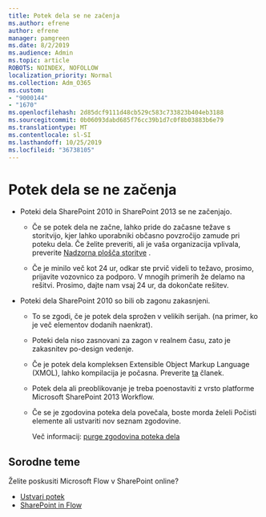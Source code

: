 ```yaml
---
title: Potek dela se ne začenja
ms.author: efrene
author: efrene
manager: pamgreen
ms.date: 8/2/2019
ms.audience: Admin
ms.topic: article
ROBOTS: NOINDEX, NOFOLLOW
localization_priority: Normal
ms.collection: Adm_O365
ms.custom:
- "9000144"
- "1670"
ms.openlocfilehash: 2d85dcf9111d48cb529c583c733823b404eb3188
ms.sourcegitcommit: 0b06093dabd685f76cc39b1d7c0f8b03883b6e79
ms.translationtype: MT
ms.contentlocale: sl-SI
ms.lasthandoff: 10/25/2019
ms.locfileid: "36738105"
---
```

# <a name="workflow-is-not-starting"></a>Potek dela se ne začenja

- Poteki dela SharePoint 2010 in SharePoint 2013 se ne začenjajo.

    - Če se potek dela ne začne, lahko pride do začasne težave s storitvijo, kjer lahko uporabniki občasno povzročijo zamude pri poteku dela. Če želite preveriti, ali je vaša organizacija vplivala, preverite [Nadzorna plošča storitve](https:/admin.microsoft.com/AdminPortal/Home#/servicehealth) .

    - Če je minilo več kot 24 ur, odkar ste prvič videli to težavo, prosimo, prijavite vozovnico za podporo. V mnogih primerih že delamo na rešitvi. Prosimo, dajte nam vsaj 24 ur, da dokončate rešitev.

- Poteki dela SharePoint 2010 so bili ob zagonu zakasnjeni.

    - To se zgodi, če je potek dela sprožen v velikih serijah. (na primer, ko je več elementov dodanih naenkrat).

    - Poteki dela niso zasnovani za zagon v realnem času, zato je zakasnitev po-design vedenje.

   -  Če je potek dela kompleksen Extensible Object Markup Language (XMOL), lahko kompilacija je počasna. Preverite [ta](https://support.microsoft.com//kb/3043697) članek.

    - Potek dela ali preoblikovanje je treba poenostaviti z vrsto platforme Microsoft SharePoint 2013 Workflow.

    - Če se je zgodovina poteka dela povečala, boste morda želeli Počisti elemente ali ustvariti nov seznam zgodovine.

        Več informacij: [purge zgodovina poteka dela](https://blogs.technet.microsoft.com/marj/2015/08/07/sharepoint-2010-workflows-best-practice-purge-workflow-history-list-items/)


## <a name="related-topics"></a>Sorodne teme
Želite poskusiti Microsoft Flow v SharePoint online?
- [Ustvari potek](https://support.office.com/article/Create-a-flow-for-a-list-or-library-in-SharePoint-Online-or-OneDrive-for-Business-a9c3e03b-0654-46af-a254-20252e580d01) 
- [SharePoint in Flow](https://flow.microsoft.com/blog/sharepoint-and-flow/) 


